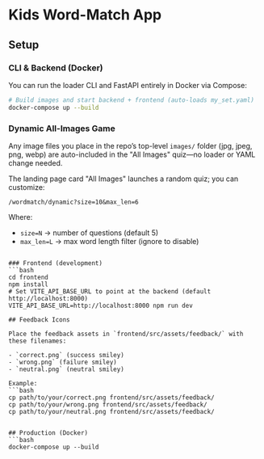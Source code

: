 # Kids Word-Match App

## Setup

### CLI & Backend (Docker)
You can run the loader CLI and FastAPI entirely in Docker via Compose:
```bash
# Build images and start backend + frontend (auto-loads my_set.yaml)
docker-compose up --build
```

### Dynamic All-Images Game

Any image files you place in the repo’s top-level `images/` folder (jpg, jpeg, png, webp) are auto-included in the "All Images" quiz—no loader or YAML change needed.

The landing page card "All Images" launches a random quiz; you can customize:
```text
/wordmatch/dynamic?size=10&max_len=6
```
Where:
- `size=N` → number of questions (default 5)
- `max_len=L` → max word length filter (ignore to disable)
```

### Frontend (development)
```bash
cd frontend
npm install
# Set VITE_API_BASE_URL to point at the backend (default http://localhost:8000)
VITE_API_BASE_URL=http://localhost:8000 npm run dev

## Feedback Icons

Place the feedback assets in `frontend/src/assets/feedback/` with these filenames:

- `correct.png` (success smiley)
- `wrong.png` (failure smiley)
- `neutral.png` (neutral smiley)

Example:
```bash
cp path/to/your/correct.png frontend/src/assets/feedback/
cp path/to/your/wrong.png frontend/src/assets/feedback/
cp path/to/your/neutral.png frontend/src/assets/feedback/
```
```

## Production (Docker)
```bash
docker-compose up --build
```